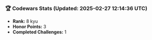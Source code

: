 ### 🏆 Codewars Stats (Updated: 2025-02-27 12:14:36 UTC)

- **Rank:** 8 kyu
- **Honor Points:** 3
- **Completed Challenges:** 1
